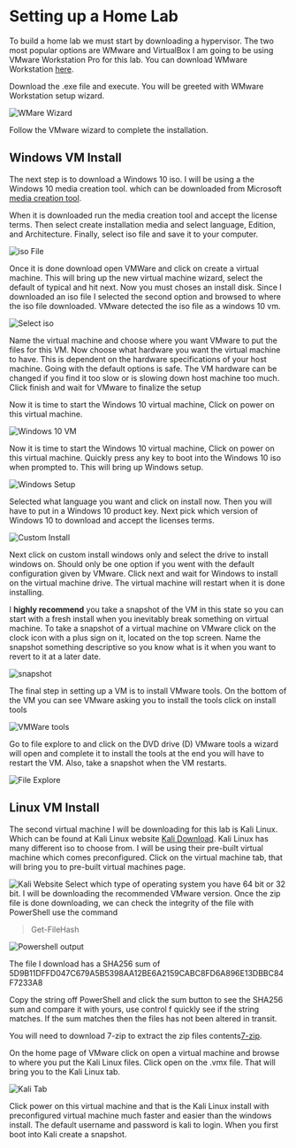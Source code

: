 # Setting up a Home Lab

To build a home lab we must start by downloading a hypervisor. The two most popular options are WMware and VirtualBox I am going to be using VMware Workstation Pro for this lab. You can download WMware Workstation [here](https://www.vmware.com/products/workstation-pro/workstation-pro-evaluation.html).

Download the .exe file and execute. You will be greeted with WMware Workstation setup wizard.

![WMare Wizard](attachments\VMwareWorkstation.png)

Follow the VMware wizard to complete the installation.

## Windows VM Install

The next step is to download a Windows 10 iso. I will be using a the Windows 10 media creation tool. which can be downloaded from Microsoft [media creation tool]( https://www.microsoft.com/en-ca/software-download/windows10). 

When it is downloaded run the media creation tool and accept the license terms. Then select create installation media and select language, Edition, and Architecture. Finally, select iso file and save it to your computer.

![iso File](attachments\MediaCreation.png)

Once it is done download open VMWare and click on create a virtual machine. This will bring up the new virtual machine wizard, select the default of typical and hit next. Now you must choses an install disk. Since I downloaded an iso file I selected the second option and browsed to where the iso file downloaded. VMware detected the iso file as a windows 10 vm.

![Select iso](attachments\CreateVM.png)

Name the virtual machine and choose where you want VMware to put the files for this VM. Now choose what hardware you want the virtual machine to have. This is dependent on the hardware specifications of your host machine. Going with the default options is safe. The VM hardware can be changed if you find it too slow or is slowing down host machine too much. Click finish and wait for VMware to finalize the setup

Now it is time to start the Windows 10 virtual machine, Click on power on this virtual machine.

![Windows 10 VM](attachments\Win10HomeLab.png)

Now it is time to start the Windows 10 virtual machine, Click on power on this virtual machine.  Quickly press any key to boot into the Windows 10 iso when prompted to. This will bring up Windows setup.

![Windows Setup](attachments\WinSetup.png)

Selected what language you want and click on install now. Then you will have to put in a Windows 10 product key. Next pick which version of Windows 10 to download and accept the licenses terms.

![Custom Install](attachments\CustomInstall.png)

Next click on custom install windows only and select the drive to install windows on. Should only be one option if you went with the default configuration given by VMware. Click next and wait for Windows to install on the virtual machine drive. The virtual machine will restart when it is done installing.

I **highly recommend** you take a snapshot of the VM in this state so you can start with a fresh install when you inevitably break something on virtual machine. To take a snapshot of a virtual machine on VMware click on the clock icon with a plus sign on it, located on the top screen. Name the snapshot something descriptive so you know what is it when you want to revert to it at a later date.

![snapshot](attachments\snapshot.png)

The final step in setting up a VM is to install VMware tools. On the bottom of the VM you can see VMware asking you to install the tools click on install tools

![VMWare tools](attachments\ToolInstall.png)

Go to file explore to and click on the DVD drive (D) VMware tools a wizard will open and complete it to install the tools at the end you will have to restart the VM. Also, take a snapshot when the VM restarts.

![File Explore](attachments\FIleExTools.png)

## Linux VM Install

The second virtual machine I will be downloading for this lab is Kali Linux. Which can be found at Kali Linux website [Kali Download](https://www.kali.org/get-kali/#kali-platforms). Kali Linux has many different iso to choose from. I will be using their pre-built virtual machine which comes preconfigured. Click on the virtual machine tab, that will bring you to pre-built virtual machines page.

![Kali Website](attachments\kalipage.png)
Select which type of operating system you have 64 bit or 32 bit. I will be downloading the recommended VMware version. Once the zip file is done downloading, we can check the integrity of the file with PowerShell use the command 
> Get-FileHash
> 
![Powershell output](attachments\kalihash.png)

The file I download has a SHA256 sum of 5D9B11DFFD047C679A5B5398AA12BE6A2159CABC8FD6A896E13DBBC84F7233A8

Copy the string off PowerShell and click the sum button to see the SHA256 sum and compare it with yours, use control f quickly see if the string matches. If the sum matches then the files has not been altered in transit.

You will need to download 7-zip to extract the zip files contents[7-zip](https://7-zip.org/).

On the home page of VMware click on open a virtual machine and browse to where you put the Kali Linux files. Click open on the .vmx file. That will bring you to the Kali Linux tab.

![Kali Tab](attachments\KaliLinuxTab.png)

Click power on this virtual machine and that is the Kali Linux install with preconfigured virtual machine much faster and easier than the windows install. The default username and password is kali to login. When you first boot into Kali create a snapshot.  
